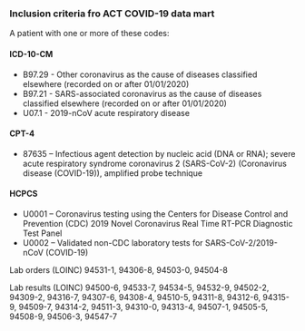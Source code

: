 ### Inclusion criteria fro ACT COVID-19 data mart

A patient with one or more of these codes:

#### ICD-10-CM
* B97.29 - Other coronavirus as the cause of diseases classified elsewhere (recorded on or after 01/01/2020)
* B97.21 - SARS-associated coronavirus as the cause of diseases classified elsewhere (recorded on or after 01/01/2020)
* U07.1 - 2019-nCoV acute respiratory disease

#### CPT-4

* 87635 – Infectious agent detection by nucleic acid (DNA or RNA); severe acute respiratory syndrome coronavirus 2 (SARS-CoV-2) (Coronavirus disease (COVID-19)), amplified probe technique

#### HCPCS
* U0001 – Coronavirus testing using the Centers for Disease Control and Prevention (CDC) 2019 Novel Coronavirus Real Time RT-PCR Diagnostic Test Panel
* U0002 – Validated non-CDC laboratory tests for SARS-CoV-2/2019-nCoV (COVID-19)

Lab orders (LOINC)
94531-1, 
94306-8,
94503-0,
94504-8

Lab results (LOINC)
94500-6,
94533-7,
94534-5,
94532-9,
94502-2,
94309-2,
94316-7,
94307-6,
94308-4,
94510-5,
94311-8,
94312-6,
94315-9,
94509-7,
94314-2,
94511-3,
94310-0,
94313-4,
94507-1,
94505-5,
94508-9,
94506-3,
94547-7

